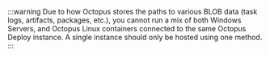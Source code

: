 :::warning
Due to how Octopus stores the paths to various BLOB data (task logs, artifacts, packages, etc.), you cannot run a mix of both Windows Servers, and Octopus Linux containers connected to the same Octopus Deploy instance.  A single instance should only be hosted using one method.
:::